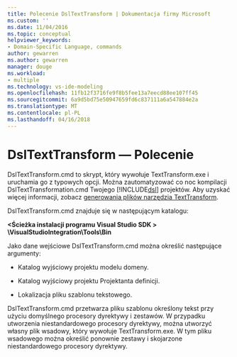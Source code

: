```yaml
---
title: Polecenie DslTextTransform | Dokumentacja firmy Microsoft
ms.custom: ''
ms.date: 11/04/2016
ms.topic: conceptual
helpviewer_keywords:
- Domain-Specific Language, commands
author: gewarren
ms.author: gewarren
manager: douge
ms.workload:
- multiple
ms.technology: vs-ide-modeling
ms.openlocfilehash: 11fb12f3716fe9f8b5fee13a7eecd88ee107ff45
ms.sourcegitcommit: 6a9d5bd75e50947659fd6c837111a6a547884e2a
ms.translationtype: MT
ms.contentlocale: pl-PL
ms.lasthandoff: 04/16/2018
---
```

# <a name="the-dsltexttransform-command"></a>DslTextTransform — Polecenie
DslTextTransform.cmd to skrypt, który wywołuje TextTransform.exe i uruchamia go z typowych opcji. Można zautomatyzować co noc kompilacji DslTextTransformation.cmd Twojego [!INCLUDE[dsl](../modeling/includes/dsl_md.md)] projektów. Aby uzyskać więcej informacji, zobacz [generowania plików narzędzia TextTransform](../modeling/generating-files-with-the-texttransform-utility.md).  
  
 DslTextTransform.cmd znajduje się w następującym katalogu:  
  
 **\<Ścieżka instalacji programu Visual Studio SDK > \VisualStudioIntegration\Tools\Bin**  
  
 Jako dane wejściowe DslTextTransform.cmd można określić następujące argumenty:  
  
-   Katalog wyjściowy projektu modelu domeny.  
  
-   Katalog wyjściowy projektu Projektanta definicji.  
  
-   Lokalizacja pliku szablonu tekstowego.  
  
 DslTextTransform.cmd przetwarza pliku szablonu określony tekst przy użyciu domyślnego procesory dyrektywy i zestawów. W przypadku utworzenia niestandardowego procesory dyrektywy, można utworzyć własny plik wsadowy, który wywołuje TextTransform.exe. W tym pliku wsadowego można określić ponownie zestawy i skojarzone niestandardowego procesory dyrektywy.